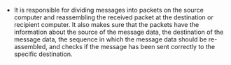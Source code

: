 
- It is responsible for dividing messages into packets on the source computer and reassembling the received packet at the destination or recipient computer. It also makes sure that the packets have the information about the source of the message data, the destination of the message data, the sequence in which the message data should be re-assembled, and checks if the message has been sent correctly to the specific destination.
